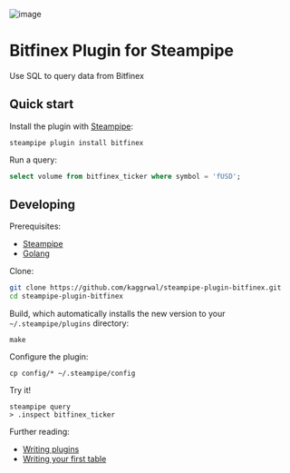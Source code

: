 ![image]()

# Bitfinex Plugin for Steampipe

Use SQL to query data from Bitfinex


## Quick start

Install the plugin with [Steampipe](https://steampipe.io):
```shell
steampipe plugin install bitfinex
```

Run a query:
```sql
select volume from bitfinex_ticker where symbol = 'fUSD';
```

## Developing

Prerequisites:
- [Steampipe](https://steampipe.io/downloads)
- [Golang](https://golang.org/doc/install)

Clone:

```sh
git clone https://github.com/kaggrwal/steampipe-plugin-bitfinex.git
cd steampipe-plugin-bitfinex
```

Build, which automatically installs the new version to your `~/.steampipe/plugins` directory:
```
make
```

Configure the plugin:
```
cp config/* ~/.steampipe/config
```

Try it!
```
steampipe query
> .inspect bitfinex_ticker
```

Further reading:
* [Writing plugins](https://steampipe.io/docs/develop/writing-plugins)
* [Writing your first table](https://steampipe.io/docs/develop/writing-your-first-table)

